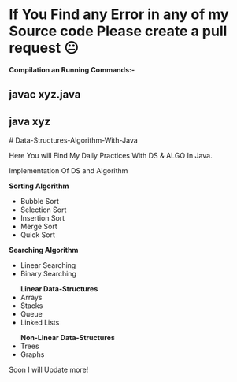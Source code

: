 <h1>If You Find any Error in any of my Source code Please create a pull request 😐 </h1>
<b>Compilation an Running Commands:-</b><br />
<h2>javac xyz.java</h2>
<h2>java xyz</h2>
# Data-Structures-Algorithm-With-Java

Here You will Find My Daily Practices With DS & ALGO In Java.

<p>Implementation Of DS and Algorithm</p>

<b>Sorting Algorithm</b>
<ul>
<li>Bubble Sort</li>
<li>Selection Sort</li>
<li>Insertion Sort</li>
<li>Merge Sort</li>
<li>Quick Sort</li>
</ul>
<b>Searching Algorithm</b>
<ul>
<li>Linear Searching</li>
<li>Binary Searching</li>
</ul>
<ul>
<b>Linear Data-Structures</b>
<li>Arrays</li>
<li>Stacks</li>
<li>Queue</li>
<li>Linked Lists</li>
</ul>

<ul>
<b>Non-Linear Data-Structures</b>
<li>Trees</li>
<li>Graphs</li>
</ul>



Soon I will Update more! 

